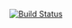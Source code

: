 [![Build Status](https://dev.azure.com/DevOpsMcKinlayOrg/DevOpsMcKinlayProject/_apis/build/status%2FBlazeMck.pipeline-project?branchName=feature)](https://dev.azure.com/DevOpsMcKinlayOrg/DevOpsMcKinlayProject/_build/latest?definitionId=5&branchName=feature)
